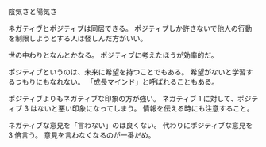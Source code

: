 陰気さと陽気さ

ネガティヴとポジティブは同居できる。
ポジティブしか許さないで他人の行動を制限しようとする人は怪しんだ方がいい。

世の中わりとなんとかなる。
ポジティブに考えたほうが効率的だ。

ポジティブというのは、未来に希望を持つことでもある。
希望がないと学習するつもりにもなれない。
「成長マインド」と呼ばれることもある。

ポジティブよりもネガティブな印象の方が強い。
ネガティブ 1 に対して、ポジティブ 3 はないと悪い印象になってしまう。
情報を伝える時にも注意すること。

ネガティブな意見を「言わない」のは良くない。
代わりにポジティブな意見を 3 倍言う。
意見を言わなくなるのが一番だめ。
